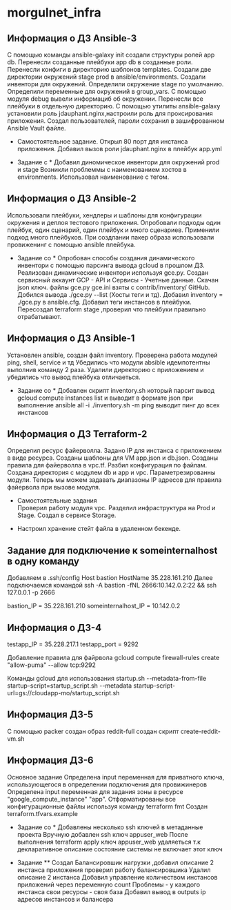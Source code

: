 # morgulnet_infra
## Информация о ДЗ Ansible-3
 С помощью команды ansible-galaxy init создали структуры ролей app db.
 Перенесли созданные плейбуки app db в созданные роли.
 Перенесли конфиги в директорию шаблонов templates.
 Создали две директории окружений stage prod в ansible/environments.
 Создали инвентори для окружений.
 Определили окружение stage по умолчанию.
 Определили переменные для окружений в group_vars.
 С помощью модуля debug вывели информациб об окружении.
 Перенесли все плейбуки в отдельную директорию.
 С помощью утилиты ansible-galaxy установили роль jdauphant.nginx,настроили роль для проксирования приложения.
 Создал пользователей, пароли сохранил в зашифрованном Ansible Vault файле.
 
 * Самостоятельное задание.
 Открыл 80 порт для инстанса приложения.
 Добавил вызов роли jdauphant.nginx в плейбук app.yml

 * Задание с * 
 Добавил диномическое инвентори для окружений prod и stage
 Возникли проблеммы с наименованием хостов в environments. Использовал наименование с тегом. 


## Информация о ДЗ Ansible-2
 Использовали плейбуки, хендлеры и шаблоны для конфигурации окружения и деплоя тестового приложения.
 Опробовали подходы один плейбук, один сценарий, один плейбук и много сценариев.
 Применили подход много плейбуков.
 При создлании пакер образа использовали провиженинг с помощью ansible плейбука.

 * Задание со *
  Опробован способы создания динамического инвентори с помощью парсинга вывода gcloud в прошлом ДЗ.
  Реализован динамические инвентори используя gce.py.
  Создан сервисный аккаунт GCP - API и Сервисы - Учетные данные.
  Скачан json ключ. файлы gce.py gce.ini взяты с contrib/inventory/ GitHub.
  Добился вывода ./gce.py --list (Хосты теги и тд).
  Добавил inventory = ./gce.py в ansible.cfg.
  Добавил теги инстансов в плейбуки.
  Пересоздал terraform stage ,проверил что плейбуки правильно отрабатывают.


## Информация о ДЗ Ansible-1
 Установлен ansible, создан файл inventory.
 Проверена работа модулей ping, shell, service и тд
 Убедились что модули absible идемпотентны выполнив команду 2 раза.
 Удалили директорию с приложением и убедились что вывод плейбука отличаеться.
 
 * Задание со *
   Добавлен скрипт inventory.sh который парсит вывод gcloud compute instances list и выводит в формате json
   при выполнение ansible all -i ./inventory.sh -m ping выводит пинг до всех инстансов
    
## Информация о ДЗ Terraform-2
 Определил ресурс файерволла.
 Задано IP для инстанса с приложением в виде ресурса.
 Созданы шаблоны для VM app.json и db.json.
 Созданы правила для файерволла в vpc.tf.
 Разбил конфигурация по файлам.
 Создана директория с модулем db и app и vpc.
 Параметрезированны модули.
 Теперь мы можем задавать диапазоны IP адресов
 для правила файервола при вызове модуля.
 
 * Самостоятельные задания  
  Проверил работу модуля vpc.
  Разделил инфраструктура на Prod и Stage.
  Создал в сервисе Storage.

 * Настроил хранение стейт файла в удаленном бекенде.  
  
## Задание для подключение к someinternalhost в одну команду

 Добавляем в .ssh/config
 Host bastion
 HostName 35.228.161.210
 Далее подключаемся командой
 ssh -A bastion -fNL 2666:10.142.0.2:22 && ssh 127.0.0.1 -p 2666

 bastion_IP = 35.228.161.210
 someinternalhost_IP = 10.142.0.2

## Информация о ДЗ-4

 testapp_IP = 35.228.217.1
 testapp_port = 9292

 Добавление правила для файрвола
 gcloud compute firewall-rules create "allow-puma" --allow tcp:9292

 Команды gcloud для использования startup.sh
 --metadata-from-file startup-script=startup_script.sh
 --metadata startup-script-url=gs://cloudapp-mo/startup_script.sh

## Информация ДЗ-5

 С помощью packer создан образ reddit-full
 создан скрипт create-reddit-vm.sh

## Информация ДЗ-6

 Основное задание
 Определена input переменная для приватного ключа, использующегося в определении подключения для провижинеров
 Определена input переменная для задания зоны в ресурсе "google_compute_instance" "app".
 Отформатированы все конфигурационные файлы используя команду terraform fmt
 Создан terraform.tfvars.example

* Задание со *
 Добавлены несколько ssh ключей в метаданные проекта
 Вручную добавлен ssh ключ appuser_web
 После выполнения terraform apply ключ appuser_web удаляеться
 т.к декларативное описание состояние системы не включает этот ключ  

* Задание **
 Создал Балансировшик нагрузки ,добавил описание 2 инстанса приложения
 проверил работу балансировшика
 Удалил описание 2 инстанса
 Добавил управление количеством инстансов приложений через переменную count
 Проблемы - у каждого инстанса свои ресурсы - своя база
 Добавил вывод в outputs ip адресов инстансов и балансера  
